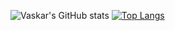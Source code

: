 ![Vaskar's GitHub stats](https://github-readme-stats.vercel.app/api?username=vdhakal&show_icons=true&theme=radical)
[![Top Langs](https://github-readme-stats.vercel.app/api/top-langs/?username=vdhakal&show_icons=true&theme=radical)](https://github.com/anuraghazra/github-readme-stats)
